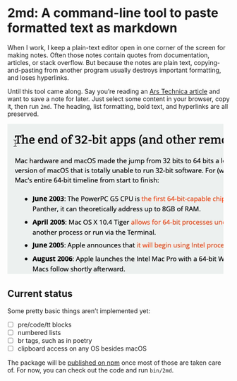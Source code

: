 # 2md: A command-line tool to paste formatted text as markdown

When I work, I keep a plain-text editor open in one corner of the screen
for making notes. Often those notes contain quotes from documentation,
articles, or stack overflow. But because the notes are plain text,
copying-and-pasting from another program usually destroys important
formatting, and loses hyperlinks.

Until this tool came along. Say you’re reading an [Ars Technica article][]
and want to save a note for later. Just select some content in your
browser, copy it, then run `2md`. The heading, list formatting, bold text,
and hyperlinks are all preserved.

![](doc/demo.gif)

[Ars Technica article]: https://arstechnica.com/gadgets/2019/10/macos-10-15-catalina-the-ars-technica-review/3/#h1

## Current status

Some pretty basic things aren’t implemented yet:

  - [ ] pre/code/tt blocks
  - [ ] numbered lists
  - [ ] br tags, such as in poetry
  - [ ] clipboard access on any OS besides macOS

The package will be [published on npm][npm-2md] once most of those are
taken care of. For now, you can check out the code and run `bin/2md`.

[npm-2md]: https://www.npmjs.com/package/2md
